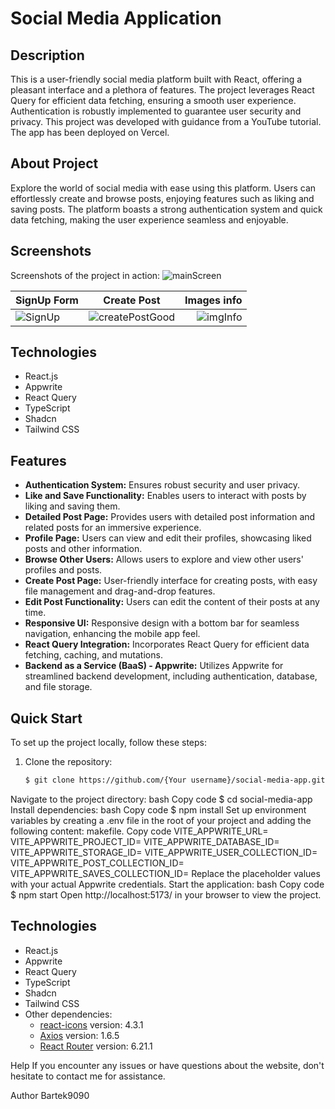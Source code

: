 # Social Media Application

## Description
This is a user-friendly social media platform built with React, offering a pleasant interface and a plethora of features. The project leverages React Query for efficient data fetching, ensuring a smooth user experience. Authentication is robustly implemented to guarantee user security and privacy. This project was developed with guidance from a YouTube tutorial. The app has been deployed on Vercel.

## About Project
Explore the world of social media with ease using this platform. Users can effortlessly create and browse posts, enjoying features such as liking and saving posts. The platform boasts a strong authentication system and quick data fetching, making the user experience seamless and enjoyable.

## Screenshots
Screenshots of the project in action:
![mainScreen](https://github.com/Bartek9090/vibe-connection-hub-react/assets/80546803/d37bec4f-4921-4059-aea7-fd560570241b)

| SignUp Form        | Create Post          | Images info  |
| ------------- |:-------------:| -----:|
| ![SignUp](https://github.com/Bartek9090/vibe-connection-hub-react/assets/80546803/417a72b4-f41b-4f7e-99ce-afdb5d74b1d8) | ![createPostGood](https://github.com/Bartek9090/vibe-connection-hub-react/assets/80546803/fd971378-2f3f-4bd5-b491-64c4bd2abaef) | ![imgInfo](https://github.com/Bartek9090/vibe-connection-hub-react/assets/80546803/737929ae-2392-4cc0-ba71-8fb25c8e1724)|

## Technologies
- React.js
- Appwrite
- React Query
- TypeScript
- Shadcn
- Tailwind CSS

## Features
- **Authentication System:** Ensures robust security and user privacy.
- **Like and Save Functionality:** Enables users to interact with posts by liking and saving them.
- **Detailed Post Page:** Provides users with detailed post information and related posts for an immersive experience.
- **Profile Page:** Users can view and edit their profiles, showcasing liked posts and other information.
- **Browse Other Users:** Allows users to explore and view other users' profiles and posts.
- **Create Post Page:** User-friendly interface for creating posts, with easy file management and drag-and-drop features.
- **Edit Post Functionality:** Users can edit the content of their posts at any time.
- **Responsive UI:** Responsive design with a bottom bar for seamless navigation, enhancing the mobile app feel.
- **React Query Integration:** Incorporates React Query for efficient data fetching, caching, and mutations.
- **Backend as a Service (BaaS) - Appwrite:** Utilizes Appwrite for streamlined backend development, including authentication, database, and file storage.

## Quick Start
To set up the project locally, follow these steps:
1. Clone the repository:
   ```bash
   $ git clone https://github.com/{Your username}/social-media-app.git
Navigate to the project directory:
bash
Copy code
$ cd social-media-app
Install dependencies:
bash
Copy code
$ npm install
Set up environment variables by creating a .env file in the root of your project and adding the following content:
makefile. 
Copy code
VITE_APPWRITE_URL=
VITE_APPWRITE_PROJECT_ID=
VITE_APPWRITE_DATABASE_ID=
VITE_APPWRITE_STORAGE_ID=
VITE_APPWRITE_USER_COLLECTION_ID=
VITE_APPWRITE_POST_COLLECTION_ID=
VITE_APPWRITE_SAVES_COLLECTION_ID=
Replace the placeholder values with your actual Appwrite credentials.
Start the application:
bash
Copy code
$ npm start
Open http://localhost:5173/ in your browser to view the project.
## Technologies
- React.js
- Appwrite
- React Query
- TypeScript
- Shadcn
- Tailwind CSS
- Other dependencies:
  - [react-icons](https://react-icons.github.io/react-icons/) version: 4.3.1
  - [Axios](https://axios-http.com/) version: 1.6.5
  - [React Router](https://reactrouter.com/) version: 6.21.1


Help
If you encounter any issues or have questions about the website, don't hesitate to contact me for assistance.

Author
Bartek9090
